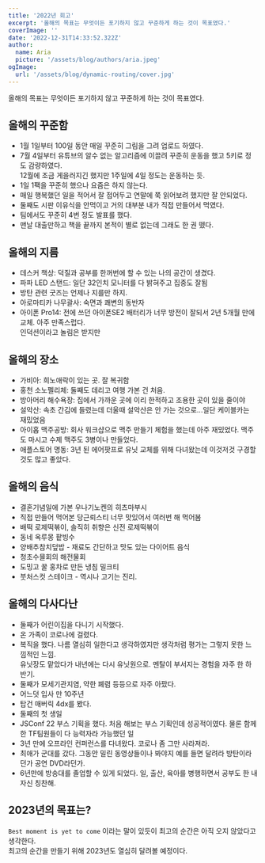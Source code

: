 ```yaml
---
title: '2022년 회고'
excerpt: '올해의 목표는 무엇이든 포기하지 않고 꾸준하게 하는 것이 목표였다.'
coverImage: ''
date: '2022-12-31T14:33:52.322Z'
author:
  name: Aria
  picture: '/assets/blog/authors/aria.jpeg'
ogImage:
  url: '/assets/blog/dynamic-routing/cover.jpg'
---
```


올해의 목표는 무엇이든 포기하지 않고 꾸준하게 하는 것이 목표였다.

## 올해의 꾸준함
- 1월 1일부터 100일 동안  매일 꾸준히 그림을 그려 업로드 하였다.
- 7월 4일부터 유튜브의 알수 없는 알고리즘에 이끌려 꾸준히 운동을 했고 5키로 정도 감량하였다. <br>12월에 조금 게을러지긴 했지만 1주일에 4일 정도는 운동하는 듯.
- 1일 1팩을 꾸준히 했으나 요즘은 하지 않는다.
- 매일 행복했던 일을 적어서 잘 접어두고 연말에 쭉 읽어보려 했지만 잘 안되었다.
- 둘째도 시판 이유식을 안먹이고 거의 대부분 내가 직접 만들어서 먹였다.
- 팀에서도 꾸준히 4번 정도 발표를 했다.
- 맨날 대출만하고 책을 끝까지 본적이 별로 없는데 그래도 한 권 뗐다.

## 올해의 지름
- 데스커 책상: 덕질과 공부를 한꺼번에 할 수 있는 나의 공간이 생겼다.
- 파파 LED 스탠드: 일단 32인치 모니터를 다 밝혀주고 집중도 잘됨
- 방탄 관련 굿즈는 언제나 지를만 하지.
- 아로마티카 나무괄사: 숙면과 쾌변의 동반자
- 아이폰 Pro14: 전에 쓰던 아이폰SE2 배터리가 너무 방전이 잘되서 2년 5개월 만에 교체. 아주 만족스럽다.<br>
  인덕션이라고 놀림은 받지만

## 올해의 장소
- 가비아: 희노애락이 있는  곳. 잘 복귀함
- 홍천 소노펠리체: 둘째도 데리고 여행 가본 건 처음.
- 방아머리 해수욕장: 집에서 가까운 곳에 이리 한적하고 조용한 곳이 있을 줄이야
- 설악산: 속초 간김에 들렸는데 더울때 설악산은 안 가는 것으로...일단 케이블카는 재밌었음
- 아이홉 맥주공방: 회사 워크샵으로 맥주 만들기 체험을 했는데 아주 재밌었다. 맥주도 마시고 수제 맥주도 3병이나 만들었다.
- 애플스토어 명동: 3년 된 에어팟프로 유닛 교체를 위해 다녀왔는데 이것저것 구경할 것도 많고 좋았다.

## 올해의 음식
- 결혼기념일에 가본 우나기노켄의 히츠마부시
- 직접 만들어 먹어본 당근뢰스티 너무 맛있어서 여러번 해 먹어봄
- 배떡 로제떡볶이, 솔직히 취향은 신전 로제떡볶이
- 동네 옥루몽 팥빙수
- 양배추참치덮밥 - 재료도 간단하고 맛도 있는 다이어트 음식
- 청초수믈회의 해전물회
- 도밍고 꿀 홍차로 만든 냉침 밀크티
- 붓처스컷 스테이크 - 역시나 고기는 진리.

## 올해의 다사다난
- 둘째가 어린이집을 다니기 시작했다.
- 온 가족이 코로나에 걸렸다.
- 복직을 했다. 나름 열심히 일한다고 생각하였지만 생각처럼 평가는 그렇지 못한 느낌적인 느낌. <br>유닛장도 맡았다가 내년에는 다시 유닛원으로. 멘탈이 부서지는 경험을 자주 한 하반기.
- 둘째가 모세기관지염, 약한 폐렴 등등으로 자주 아팠다.
- 어느덧 입사 만 10주년
- 탑건 매버릭 4dx를 봤다.
- 둘째의 첫 생일
- JSConf 22 부스 기획을 했다. 처음 해보는 부스 기획인데 성공적이였다. 물론 함께한 TF팀원들이 다 능력자라 가능했던 일
- 3년 만에 오프라인 컨퍼런스를 다녀왔다. 코로나 좀 그만 사라져라.
- 최애가 군대를 갔다. 그동안 밀린 동영상들이나 봐야지 예를 들면 달려라 방탄이라던가 공연 DVD라던가.
- 6년만에 방송대를 졸업할 수 있게 되었다. 일, 출산, 육아를 병행하면서 공부도 한 내 자신 칭찬해.

## 2023년의 목표는?
`Best moment is yet to come` 이라는 말이 있듯이 최고의 순간은 아직 오지 않았다고 생각한다.
<br>최고의 순간을 만들기 위해 2023년도 열심히 달려볼 예정이다.
